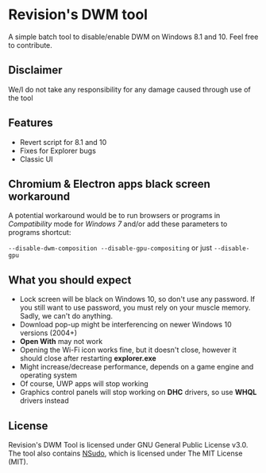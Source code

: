 # Revision's DWM tool
A simple batch tool to disable/enable DWM on Windows 8.1 and 10. Feel free to contribute.

## Disclaimer
We/I do not take any responsibility for any damage caused through use of the tool

## Features
* Revert script for 8.1 and 10
* Fixes for Explorer bugs
* Classic UI

## Chromium & Electron apps black screen workaround
A potential workaround would be to run browsers or programs in *Compatibility* mode for *Windows 7* and/or add these parameters to programs shortcut:

`--disable-dwm-composition --disable-gpu-compositing`
or just
`--disable-gpu`

## What you should expect
* Lock screen will be black on Windows 10, so don't use any password. If you still want to use password, you must rely on your muscle memory. Sadly, we can't do anything.
* Download pop-up might be interferencing on newer Windows 10 versions (2004+)
* **Open With** may not work
* Opening the Wi-Fi icon works fine, but it doesn't close, however it should close after restarting **explorer.exe**
* Might increase/decrease performance, depends on a game engine and operating system
* Of course, UWP apps will stop working
* Graphics control panels will stop working on **DHC** drivers, so use **WHQL** drivers instead

## License
Revision's DWM Tool is licensed under GNU General Public License v3.0.
The tool also contains [NSudo](https://github.com/M2Team/NSudo/), which is licensed under The MIT License (MIT).